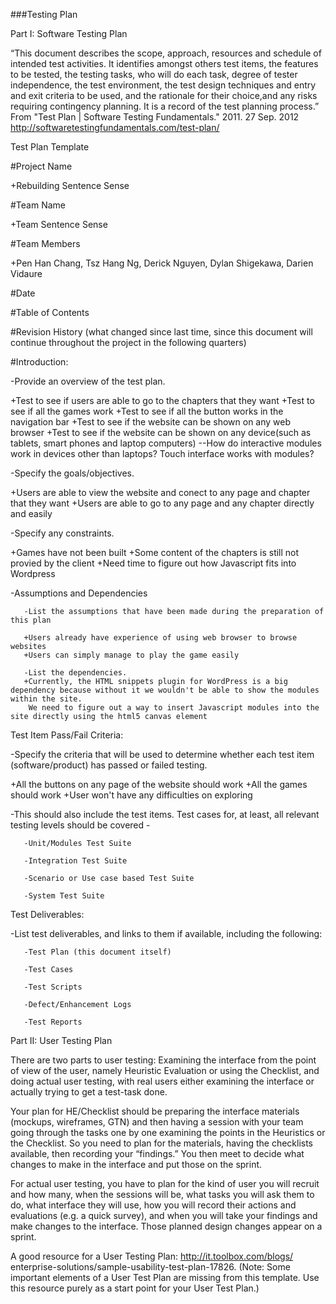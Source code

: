 ###Testing Plan

Part I:  Software Testing Plan

“This document describes the scope, approach, resources and schedule of intended test activities. It identifies amongst others test items, the features to be tested, the testing tasks, who will do each task, degree of tester independence, the test environment, the test design techniques and entry and exit criteria to be used, and the rationale for their choice,and any risks requiring contingency planning. It is a record of the test planning process.” From "Test Plan | Software Testing Fundamentals." 2011. 27 Sep. 2012 <http://softwaretestingfundamentals.com/test-plan/>

Test Plan Template
 

#Project Name

+Rebuilding Sentence Sense

#Team Name

+Team Sentence Sense

#Team Members

+Pen Han Chang, Tsz Hang Ng, Derick Nguyen, Dylan Shigekawa, Darien Vidaure

#Date

#Table of Contents

#Revision History (what changed since last time, since this document will continue throughout the project in the following quarters)

 
#Introduction:

-Provide an overview of the test plan.

+Test to see if users are able to go to the chapters that they want
+Test to see if all the games work
+Test to see if all the button works in the navigation bar
+Test to see if the website can be shown on any web browser
+Test to see if the website can be shown on any device(such as tablets, smart phones and laptop computers)
--How do interactive modules work in devices other than laptops? Touch interface works with modules?

-Specify the goals/objectives.

+Users are able to view the website and conect to any page and chapter that they want
+Users are able to go to any page and any chapter directly and easily

-Specify any constraints.

+Games have not been built
+Some content of the chapters is still not provied by the client
+Need time to figure out how Javascript fits into Wordpress

-Assumptions and Dependencies

       -List the assumptions that have been made during the preparation of this plan

       +Users already have experience of using web browser to browse websites
       +Users can simply manage to play the game easily

       -List the dependencies.
       +Currently, the HTML snippets plugin for WordPress is a big dependency because without it we wouldn't be able to show the modules within the site.
        We need to figure out a way to insert Javascript modules into the site directly using the html5 canvas element



Test Item Pass/Fail Criteria:

-Specify the criteria that will be used to determine whether each test item (software/product) has passed or failed testing.

+All the buttons on any page of the website should work
+All the games should work
+User won't have any difficulties on exploring

-This should also include the test items. Test cases for, at least, all relevant testing levels should be covered -

       -Unit/Modules Test Suite

       -Integration Test Suite

       -Scenario or Use case based Test Suite

       -System Test Suite



Test Deliverables:

-List test deliverables, and links to them if available, including the following:

       -Test Plan (this document itself)

       -Test Cases

       -Test Scripts

       -Defect/Enhancement Logs

       -Test Reports

 

Part II:  User Testing Plan

 

There are two parts to user testing:  Examining the interface from the point of view of the user, namely Heuristic Evaluation or using the Checklist, and doing actual user testing, with real users either examining the interface or actually trying to get a test-task done.

 

Your plan for HE/Checklist should be preparing the interface materials (mockups, wireframes, GTN) and then having a session with your team going through the tasks one by one examining the points in the Heuristics or the Checklist.  So you need to plan for the materials, having the checklists available, then recording your “findings.”  You then meet to decide what changes to make in the interface and put those on the sprint.

 

For actual user testing, you have to plan for the kind of user you will recruit and how many, when the sessions will be, what tasks you will ask them to do, what interface they will use, how you will record their actions and evaluations (e.g. a quick survey), and when you will take your findings and make changes to the interface.  Those planned design changes appear on a sprint.

A good resource for a User Testing Plan: http://it.toolbox.com/blogs/<wbr />enterprise-solutions/sample-<wbr />usability-test-plan-17826. (Note: Some important elements of a User Test Plan are missing from this template. Use this resource purely as a start point for your User Test Plan.) 
